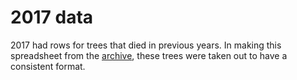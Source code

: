 # 2017 data

2017 had rows for trees that died in previous years. In making this spreadsheet from the [archive](https://github.com/SCBI-ForestGEO/Dendrobands/tree/master/data/archive), these trees were taken out to have a consistent format.
